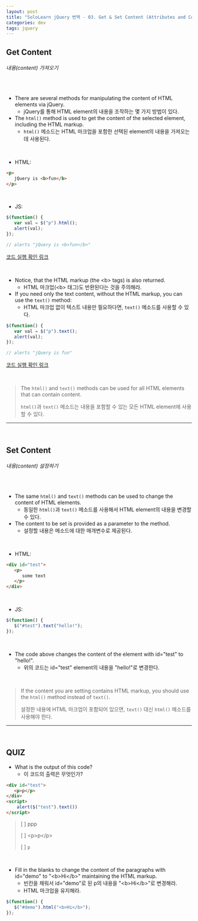 ```yaml
---
layout: post
title: "SoloLearn jQuery 번역 - 03. Get & Set Content (Attributes and Content)"
categories: dev
tags: jquery
---
```


## Get Content

###### 내용(content) 가져오기

<br>

- There are several methods for manipulating the content of HTML elements via jQuery.
  - jQuery를 통해 HTML element의 내용을 조작하는 몇 가지 방법이 있다.
- The `html()` method is used to get the content of the selected element, including the HTML markup.
  - `html()` 메소드는 HTML 마크업을 포함한 선택된 element의 내용을 가져오는 데 사용된다.

<br>

- HTML:

```html
<p>
   jQuery is <b>fun</b>
</p>
```

<br>

- JS:

```js
$(function() {
   var val = $("p").html();
   alert(val);
});

// alerts "jQuery is <b>fun</b>"
```

[코드 실행 확인 링크](https://code.sololearn.com/1106/#js)

<br>

- Notice, that the HTML markup (the \<b> tags) is also returned.
  - HTML 마크업(\<b> 태그)도 반환된다는 것을 주의해라.
- If you need only the text content, without the HTML markup, you can use the `text()` method:
  - HTML 마크업 없이 텍스트 내용만 필요하다면, `text()` 메소드를 사용할 수 있다.

```js
$(function() {
   var val = $("p").text();
   alert(val);
});

// alerts "jQuery is fun"
```

[코드 실행 확인 링크](https://code.sololearn.com/1107/#js)

<br>

> The `html()` and `text()` methods can be used for all HTML elements that can contain content.
>
> `html()`과 `text()` 메소드는 내용을 포함할 수 있는 모든 HTML element에 사용할 수 있다.

------

<br>

## Set Content

###### 내용(content) 설정하기

<br>

- The same `html()` and `text()` methods can be used to change the content of HTML elements.
  - 동일한 `html()`과 `text()` 메소드를 사용해서 HTML element의 내용을 변경할 수 있다.
- The content to be set is provided as a parameter to the method.
  - 설정할 내용은 메소드에 대한 매개변수로 제공된다.

<br>

- HTML:

```html
<div id="test">
   <p>
      some text
   </p>
</div>
```

<br>

- JS:

```js
$(function() {
   $("#test").text("hello!");
});
```

<br>

- The code above changes the content of the element with id="test" to "hello!".
  - 위의 코드는 id="test" element의 내용을 "hello!"로 변경한다.

<br>

> If the content you are setting contains HTML markup, you should use the `html()` method instead of `text()`.
>
> 설정한 내용에 HTML 마크업이 포함되어 있으면, `text()` 대신 `html()` 메소드를 사용해야 한다.

------

<br>

## QUIZ

- What is the output of this code?
  - 이 코드의 출력은 무엇인가?

```html
<div id="test">
   <p>p</p>
</div>
<script>
	alert($("test").text())
</script>
```

> [ ] ppp
>
> [ ] \<p>p\</p>
>
> [ ] `p`

<br>

- Fill in the blanks to change the content of the paragraphs with id="demo" to "\<b>Hi\</b>" maintaining the HTML markup.
  - 빈칸을 채워서 id="demo"로 된 p의 내용을 "\<b>Hi\</b>"로 변경해라.
  - HTML 마크업을 유지해라.

```js
$(function() {
   $("#demo").html("<b>Hi</b>");
});
```

<br>